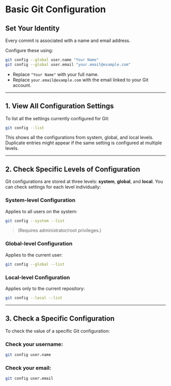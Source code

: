 
# Basic Git Configuration

## Set Your Identity
Every commit is associated with a name and email address.

Configure these using:

```bash
git config --global user.name "Your Name"
git config --global user.email "your.email@example.com"
```

- Replace `"Your Name"` with your full name.
- Replace `your.email@example.com` with the email linked to your Git account.

---

## 1. View All Configuration Settings
To list all the settings currently configured for Git:

```bash
git config --list
```

This shows all the configurations from system, global, and local levels. Duplicate entries might appear if the same setting is configured at multiple levels.

---

## 2. Check Specific Levels of Configuration
Git configurations are stored at three levels: **system**, **global**, and **local**. You can check settings for each level individually:

### System-level Configuration
Applies to all users on the system:

```bash
git config --system --list
```
> (Requires administrator/root privileges.)

### Global-level Configuration
Applies to the current user:

```bash
git config --global --list
```

### Local-level Configuration
Applies only to the current repository:

```bash
git config --local --list
```

---

## 3. Check a Specific Configuration
To check the value of a specific Git configuration:

### Check your username:
```bash
git config user.name
```

### Check your email:
```bash
git config user.email
```
